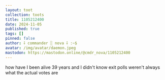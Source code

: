 ```yaml
---
layout: toot
collection: toots
title: 1105212400
date: 2024-11-05
published: true
tags: []
pinned: false
author: ⸸ commander ░ nova ⸸ :~$
avatar: /img/avatar/daemon.jpeg
mastodon: https://mastodon.online/@cmdr_nova/1105212400
---
```


how have I been alive 39 years and I didn't know exit polls weren't always what the actual votes are
